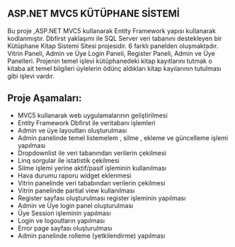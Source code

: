 ASP.NET MVC5 KÜTÜPHANE SİSTEMİ
----------------------------
Bu proje ,ASP.NET MVC5 kullanarak Entity Framework yapısı kullanarak kodlanmıştır. Dbfirst yaklaşımı ile SQL Server veri tabanını destekleyen bir Kütüphane Kitap Sistemi Sitesi projesidir. 6 farklı panelden oluşmaktadır.
Vitrin Paneli, Admin ve Üye Login Paneli, Register Paneli, Admin ve Üye Panelleri. Projenin temel işlevi kütüphanedeki kitap kayıtlarını tutmak o kitaba ait temel bilgileri üylelerin ödünç aldıkları kitap kayılarının tutulması gibi işlevi vardır.

Proje Aşamaları:
-------------------------
- MVC5 kullanarak web uygulamalarının geliştirilmesi
- Entity Framework Dbfirst ile veritabanı işlemleri
- Admin ve üye layoutları oluşturulması
- Admin panelinde temel listemelem , silme , ekleme ve güncelleme işlemi yapılması
- Dropdownlist ile veri tabanından verilerin çekilmesi
- Linq sorgular ile istatistik çekilmesi
- Silme işlemi yerine aktif/pasif işleminin kullanılması
- Hava durumu raporu widget eklenmesi
- Vitrin panelinde veri tababından verilerin çekilmesi
- Vitrin panelinde partial view kullanılması
- Register sayfası oluşturulması register işleminin yapılması
- Admin ve Üye login panel oluşturulması
- Üye Session işleminin yapılması
- Login ve logoutların yapılması
- Error page sayfası oluşturulması
- Admin panelinde rolleme (yetkilendirme) yapılması
